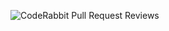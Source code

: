 ![CodeRabbit Pull Request Reviews](https://img.shields.io/coderabbit/prs/github/taruntyagi1/ECOMMERCE?utm_source=oss&utm_medium=github&utm_campaign=taruntyagi1%2FECOMMERCE&labelColor=171717&color=FF570A&link=https%3A%2F%2Fcoderabbit.ai&label=CodeRabbit+Reviews)
